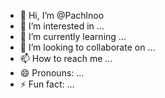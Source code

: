 - 👋 Hi, I’m @Pachlnoo
- 👀 I’m interested in ...
- 🌱 I’m currently learning ...
- 💞️ I’m looking to collaborate on ...
- 📫 How to reach me ...
- 😄 Pronouns: ...
- ⚡ Fun fact: ...

<!---
Pachlnoo/Pachlnoo is a ✨ special ✨ repository because its `README.md` (this file) appears on your GitHub profile.
You can click the Preview link to take a look at your changes.
--->
